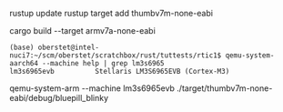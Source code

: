 rustup update
rustup target add thumbv7m-none-eabi

cargo build --target armv7a-none-eabi

```
(base) oberstet@intel-nuci7:~/scm/oberstet/scratchbox/rust/tuttests/rtic1$ qemu-system-aarch64 --machine help | grep lm3s6965
lm3s6965evb          Stellaris LM3S6965EVB (Cortex-M3)
```


qemu-system-arm --machine lm3s6965evb ./target/thumbv7m-none-eabi/debug/bluepill_blinky
